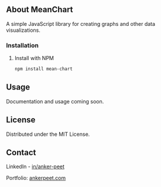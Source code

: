 <!-- ABOUT THE PROJECT -->
## About MeanChart

A simple JavaScript library for creating graphs and other data visualizations.

### Installation

1. Install with NPM
   ```sh
   npm install mean-chart
   ```




<!-- USAGE EXAMPLES -->
## Usage

Documentation and usage coming soon.

<!-- LICENSE -->
## License

Distributed under the MIT License.


<!-- CONTACT -->
## Contact

LinkedIn - [in/anker-peet](https://www.linkedin.com/in/anker-peet/)

Portfolio: [ankerpeet.com](https://www.ankerpeet.com/?page=home)